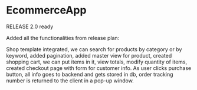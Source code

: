 # EcommerceApp
RELEASE 2.0 ready

Added all the functionalities from release plan:

Shop template integrated,
we can search for products by category or by keyword,
added pagination,
added master view for product,
created shopping cart, we can put items in it, view totals, modify quantity of items,
created checkout page with form for customer info.
As user clicks purchase button, all info goes to backend and gets stored in db, order tracking number is returned to the client in a pop-up window.